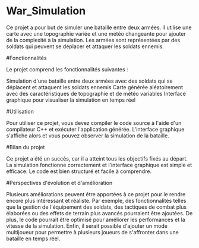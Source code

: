 # War_Simulation

Ce projet a pour but de simuler une bataille entre deux armées. Il utilise une carte avec une topographie variée et une météo changeante pour ajouter de la complexité à la simulation. Les armées sont représentées par des soldats qui peuvent se déplacer et attaquer les soldats ennemis.

#Fonctionnalités

Le projet comprend les fonctionnalités suivantes :

Simulation d'une bataille entre deux armées avec des soldats qui se déplacent et attaquent les soldats ennemis
Carte générée aléatoirement avec des caractéristiques de topographie et de météo variables
Interface graphique pour visualiser la simulation en temps réel

#Utilisation

Pour utiliser ce projet, vous devez compiler le code source à l'aide d'un compilateur C++ et exécuter l'application générée. L'interface graphique s'affiche alors et vous pouvez observer la simulation de la bataille.

#Bilan du projet

Ce projet a été un succès, car il a atteint tous les objectifs fixés au départ. La simulation fonctionne correctement et l'interface graphique est simple et efficace. Le code est bien structuré et facile à comprendre.

#Perspectives d'évolution et d'amélioration

Plusieurs améliorations peuvent être apportées à ce projet pour le rendre encore plus intéressant et réaliste. Par exemple, des fonctionnalités telles que la gestion de l'équipement des soldats, des tactiques de combat plus élaborées ou des effets de terrain plus avancés pourraient être ajoutées. De plus, le code pourrait être optimisé pour améliorer les performances et la vitesse de la simulation. Enfin, il serait possible d'ajouter un mode multijoueur pour permettre à plusieurs joueurs de s'affronter dans une bataille en temps réel.

